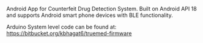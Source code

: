 Android App for Counterfeit Drug Detection System. Built on Android API 18 and supports Android smart phone devices with BLE functionality.   


Arduino System level code can be found at: https://bitbucket.org/kbhagat6/truemed-firmware
